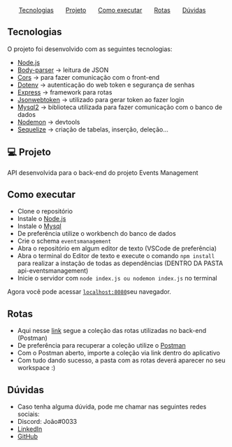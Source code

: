 <p align="center">
  <a href="#-tecnologias">Tecnologias</a>&nbsp;&nbsp;&nbsp;&nbsp;&nbsp;&nbsp;
  <a href="#-projeto">Projeto</a>&nbsp;&nbsp;&nbsp;&nbsp;&nbsp;&nbsp;
  <a href="#-como-executar">Como executar</a>&nbsp;&nbsp;&nbsp;&nbsp;&nbsp;&nbsp;
  <a href="#-rotas">Rotas</a>&nbsp;&nbsp;&nbsp;&nbsp;&nbsp;&nbsp;
  <a href="#-duvidas">Dúvidas</a>&nbsp;&nbsp;&nbsp;&nbsp;&nbsp;&nbsp;
</p>

##  Tecnologias
O projeto foi desenvolvido com as seguintes tecnologias:
- [Node.js](https://nodejs.org/en/)
- [Body-parser](https://www.npmjs.com/package/body-parser) -> leitura de JSON
- [Cors](https://developer.mozilla.org/en-US/docs/Web/HTTP/CORS) -> para fazer comunicação com o front-end
- [Dotenv](https://www.npmjs.com/package/dotenv) -> autenticação do web token e segurança de senhas
- [Express](https://expressjs.com/) -> framework para rotas
- [Jsonwebtoken](https://www.npmjs.com/package/jsonwebtoken) -> utilizado para gerar token ao fazer login
- [Mysql2](https://www.npmjs.com/package/mysql2) -> biblioteca utilizada para fazer comunicação com o banco de dados
- [Nodemon](https://www.npmjs.com/package/nodemon) -> devtools
- [Sequelize](https://sequelize.org/) -> criação de tabelas, inserção, deleção...



## 💻 Projeto
API desenvolvida para o back-end do projeto Events Management

## Como executar

- Clone o repositório
- Instale o [Node.js](https://nodejs.org/en/download/)
- Instale o [Mysql](https://www.mysql.com/)
- De preferência utilize o workbench do banco de dados
- Crie o schema `eventsmanagement`
- Abra o repositório em algum editor de texto (VSCode de preferência)
- Abra o terminal do Editor de texto e execute o comando `npm install` para realizar a instação de todas as dependências (DENTRO DA PASTA api-eventsmanagement)
- Inicie o servidor com `node index.js ou nodemon index.js` no terminal

Agora você pode acessar [`localhost:8080`](http://localhost:8080)seu navegador.

## Rotas

- Aqui nesse [link](https://www.getpostman.com/collections/670bc63f08ce9902556f) segue a coleção das rotas utilizadas no back-end (Postman)
- De preferência para recuperar a coleção utilize o [Postman](https://www.postman.com/)
- Com o Postman aberto, importe a coleção via link dentro do aplicativo
- Com tudo dando sucesso, a pasta com as rotas deverá aparecer no seu workspace :)

## Dúvidas

- Caso tenha alguma dúvida, pode me chamar nas seguintes redes sociais:
- Discord: João#0033
- [LinkedIn](https://www.linkedin.com/in/jo%C3%A3o-vitor-machado-b23a7820b/)
- [GitHub](https://github.com/joovitor12)

